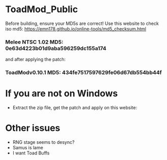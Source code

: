 # ToadMod_Public

Before building, ensure your MD5s are correct!
Use this website to check iso md5: https://emn178.github.io/online-tools/md5_checksum.html
### Melee NTSC 1.02 MD5: 0e63d4223b01d9aba596259dc155a174
and after applying the patch:
### ToadModv0.10.1 MD5: 434fe7517597629fe06d67db554bb44f

# If you are not on Windows

- Extract the zip file, get the patch and apply on this website:

# Other issues

- RNG stage seems to desync?
- Samus is lame
- I want Toad Buffs
